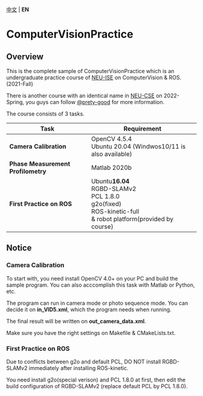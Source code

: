 [中文](https://github.com/NearlyHeadlessJack/ComputerVisionPractice/blob/main/README_ZH_CN.MD) | **EN**

# ComputerVisionPractice

## Overview
This is the complete sample of ComputerVisionPractice which is an undergraduate practice course of [NEU-ISE](http://www.ise.neu.edu.cn) on ComputerVision & ROS.(2021-Fall) 

There is another course with an identical name in [NEU-CSE](http://www.cse.neu.edu.cn) on 2022-Spring, you guys can follow [@prety-good](https://github.com/prety-good) for more information.


The course consists of 3 tasks.<br>

| Task | Requirement |
|---|---|
| **Camera Calibration**  | OpenCV 4.5.4 <br>Ubuntu 20.04 (Windwos10/11 is also available) |  
| **Phase Measurement Profilometry** | Matlab 2020b |
| **First Practice on ROS** | Ubuntu**16.04** <br>RGBD-SLAMv2 <br>PCL 1.8.0  <br>g2o(fixed) <br>ROS-kinetic-full <br>& robot platform(provided by course)|

## Notice
### Camera Calibration
To start with, you need install OpenCV 4.0+ on your PC and build the sample program. You can also acccomplish this task with Matlab or Python, etc.

The program can run in camera mode or photo sequence mode. You can decide it on **in_VID5.xml**, which the program needs when running. 

The final result will be written on **out_camera_data.xml**.

Make sure you have the right settings on Makefile & CMakeLists.txt.

### First Practice on ROS
Due to conflicts between g2o and default PCL, DO NOT install RGBD-SLAMv2 immediately after installing ROS-kinetic.

You need install g2o(special verison) and PCL 1.8.0  at first, then edit the build configuration of RGBD-SLAMv2 (replace default PCL by PCL 1.8.0).
